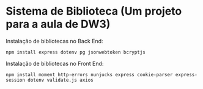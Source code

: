 # Sistema de Biblioteca (Um projeto para a aula de DW3)

Instalação de bibliotecas no Back End:
```
npm install express dotenv pg jsonwebtoken bcryptjs
```

Instalação de bibliotecas no Front End:
```
npm install moment http-errors nunjucks express cookie-parser express-session dotenv validate.js axios
```
